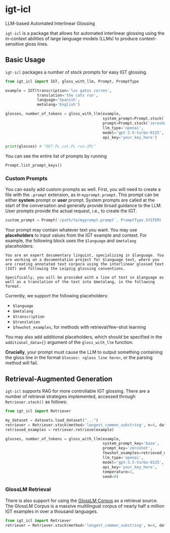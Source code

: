 # igt-icl

LLM-based Automated Interlinear Glossing

`igt-icl` is a package that allows for automated interlinear glossing using the in-context abilities of large language models (LLMs) to produce context-sensitive gloss lines.

## Basic Usage
`igt-icl` packages a number of stock prompts for easy IGT glossing.

```python
from igt_icl import IGT, gloss_with_llm, Prompt, PromptType

example = IGT(transcription='los gatos corren',
              translation='the cats run',
              language='Spanish',
              metalang='English')

glosses, number_of_tokens = gloss_with_llm(example,
                                           system_prompt=Prompt.stock('base', PromptType.SYSTEM),
                                           prompt=Prompt.stock('zeroshot', PromptType.USER),
                                           llm_type='openai',
                                           model='gpt-3.5-turbo-0125',
                                           api_key='your_key_here')

print(glosses) # "DET.PL cat.PL run.3PL"
```

You can see the entire list of prompts by running
```python
Prompt.list_prompt_keys()
```

### Custom Prompts
You can easily add custom prompts as well. First, you will need to create a file with the `.prompt` extension, as in `myprompt.prompt`. This prompt can be either **system** prompt or **user** prompt. System prompts are called at the start of the conversation and generally provide broad guidance to the LLM. User prompts provide the actual request, i.e., to create the IGT.

```python
custom_prompt = Prompt('/path/to/myprompt.prompt`, PromptType.SYSTEM)
```

Your prompt may contain whatever text you want. You may use **placeholders** to input values from the IGT example and context. For example, the following block uses the `$language` and `$metalang` placeholders:

```text
You are an expert documentary linguist, specializing in $language. You are working on a documentation project for $language text, where you are creating annotated text corpora using the interlinear glossed text (IGT) and following the Leipzig glossing conventions.

Specifically, you will be provided with a line of text in $language as well as a translation of the text into $metalang, in the following format.
```

Currently, we support the following placeholders:
- `$language`
- `$metalang`
- `$transcription`
- `$translation`
- `$fewshot_examples`, for methods with retrieval/few-shot learning

You may also add additional placeholders, which should be specified in the `additional_data={}` argument of the `gloss_with_llm` function.

**Crucially**, your prompt must cause the LLM to output something containing the gloss line in the format `Glosses: <gloss line here>`, or the parsing method will fail. 

## Retrieval-Augmented Generation
`igt-icl` supports RAG for more controllable IGT glossing. There are a number of retrieval strategies implemented, accessed through `Retriever.stock()` as follows:

```python
from igt_icl import Retriever

my_dataset = datasets.load_dataset("...")
retriever = Retriever.stock(method='longest_common_substring', n=4, dataset=my_dataset)
retrieved_examples = retriever.retrieve(example)

glosses, number_of_tokens = gloss_with_llm(example,
                                           system_prompt_key='base',
                                           prompt_key='zeroshot',
                                           fewshot_examples=retrieved_examples,
                                           llm_type='openai',
                                           model='gpt-3.5-turbo-0125',
                                           api_key='your_key_here',
                                           temperature=1,
                                           seed=0)
```

### GlossLM Retrieval
There is also support for using the [GlossLM Corpus](https://huggingface.co/datasets/lecslab/glosslm-corpus) as a retrieval source. The GlossLM Corpus is a massive multilingual corpus of nearly half a million IGT examples in over a thousand languages.

```python
from igt_icl import Retriever
retriever = Retriever.stock(method='longest_common_substring', n=4, dataset='glosslm')
```


